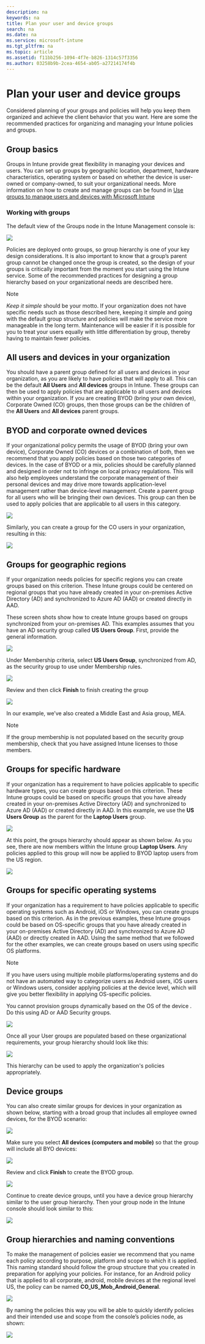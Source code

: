 ```yaml
---
description: na
keywords: na
title: Plan your user and device groups
search: na
ms.date: na
ms.service: microsoft-intune
ms.tgt_pltfrm: na
ms.topic: article
ms.assetid: f11bb256-1094-4f7e-b826-1314c57f3356
ms.author: 03258b9b-2cea-4654-ab05-a27214174f4b
---
```

# Plan your user and device groups
Considered planning of your groups and policies will help you keep them organized and achieve the client behavior that you want. Here are some the recommended practices for organizing and managing your Intune policies and groups.

## Group basics
Groups in Intune provide great flexibility in managing your devices and users. You can set up groups by geographic location, department, hardware characteristics, operating system or based on whether the device is user-owned or company-owned, to suit your organizational needs.  More information on how to create and manage groups can be found in [Use groups to manage users and devices with Microsoft Intune](../Topic/Use_groups_to_manage_users_and_devices_with_Microsoft_Intune.md)

### Working with groups
The default view of the Groups node in the Intune Management console is:

![](../Image/Group_planning/Intune_Planning_Groups_Default_small.jpg)

Policies are deployed onto groups, so group hierarchy is one of your key design considerations. It is also important to know that a group’s parent group cannot be changed once the group is created, so the design of your groups is critically important from the moment you start using the Intune service. Some of the recommended practices for designing a group hierarchy based on your organizational needs are  described here.

> [!NOTE]
> *Keep it simple* should be your motto. If your organization does not have specific needs such as those described here, keeping it simple and going with the default group structure and policies will make the service more manageable in the long term. Maintenance will be easier if it is possible for you to treat your users equally with little differentiation by group,  thereby having to maintain  fewer policies.

## All users and devices in your organization
You should have a parent group defined for all users and devices in your organization, as you are likely to have policies that will apply to all. This can be the default **All Users** and **All devices** groups in Intune. These groups can then be used to apply policies that are applicable to all users and devices within your organization. If you are creating BYOD (bring your own device), Corporate Owned (CO) groups, then those groups can be the children of the **All Users** and **All devices**  parent groups.

## BYOD and corporate owned devices
If your organizational policy permits the usage of BYOD (bring your own device), Corporate Owned (CO) devices or a combination of both, then we recommend that you apply policies based on those two categories of devices. In the case of BYOD or a mix, policies should be carefully planned and designed in order not to infringe on local privacy regulations. This will also help employees understand the corporate management of their personal devices and may drive more towards application-level management rather than device-level management. Create a parent group for all users who will be bringing their own devices. This group can then be used to apply policies that are applicable to all users in this category.

![](../Image/Group_planning/Intune_Planning_Groups_BYOD_small.jpg)

Similarly, you can create a group for the CO users in your organization, resulting in this:

![](../Image/Group_planning/Intune_Planning_Groups_BYOD_Hierachy_View_small.jpg)

## Groups for geographic regions
If your organization needs policies for specific regions you can create groups based on this criterion.  These Intune groups could be centered on regional groups that you have already created in your on-premises Active Directory (AD) and synchronized to Azure AD (AAD) or created directly in AAD.

These screen shots show how to create Intune groups based on groups synchronized from your on-premises AD. This examples assumes that you have an AD security group called **US Users Group**. First, provide the general information.

![](../Image/Group_planning/Intune_Planning_Groups_AD_General_small.jpg)

Under Membership criteria, select **US Users Group**, synchronized from AD,  as the security group to use under Membership rules.

![](../Image/Group_planning/Intune_Planning_Groups_AD_Criteria_small.jpg)

Review and then click **Finish** to finish creating the group

![](../Image/Group_planning/Intune_Planning_Groups_AD_Summary_small.jpg)

In our example, we’ve also created a Middle East and Asia group, MEA.

> [!NOTE]
> If the group membership is not populated based on the security group membership, check that you have assigned Intune licenses to those members.

## Groups for specific hardware
If your organization has a requirement to have policies applicable to specific hardware types, you can create groups based on this criterion.  These Intune groups could be based on specific groups that you have already created in your on-premises Active Directory (AD) and synchronized to Azure AD (AAD) or created directly in AAD. In this example, we use the **US Users Group** as the parent for the **Laptop Users** group.

![](../Image/Group_planning/Intune_Planning_Groups_Laptop_small.jpg)

At this point, the groups hierarchy should appear as shown below. As you see, there are now members within the Intune group **Laptop Users**. Any policies applied to this group will now be applied to  BYOD laptop users from the US region.

![](../Image/Group_planning/Intune_Planning_Groups_Laptop_Hierarchy_small.jpg)

## Groups for specific operating systems
If your organization has a requirement to have policies applicable to specific operating systems  such as Android, iOS or Windows, you can create groups based on this criterion. As in the previous examples, these Intune groups could be based on OS-specific groups that you have already created in your on-premises Active Directory (AD) and synchronized to Azure AD (AAD) or directly created in AAD.
Using the same method that we followed for the other examples, we can create groups based on users using specific OS platforms.

> [!NOTE]
> If you have users using multiple mobile platforms/operating systems and do not have an automated way to categorize users  as Android users, iOS users or Windows users, consider applying policies at the device level, which will give you better flexibility in applying OS-specific policies.
> 
> You cannot provision groups dynamically based on the OS of the device . Do this using AD or AAD Security groups.

![](../Image/Group_planning/Intune_Planning_Groups_OS_Hierachy_small.jpg)

Once all your User groups are populated based on these organizational requirements, your group hierarchy should look like this:

![](../Image/Group_planning/Intune_Planning_Groups_Midpoint_Hierachy_small.jpg)

This hierarchy can be used to apply the organization's policies appropriately.

## Device groups
You can also create similar groups for devices in your organization as shown below, starting with a broad group that includes all employee owned devices, for the BYOD scenario:

![](../Image/Group_planning/Intune_Planning_Groups_Device_General_small.jpg)

Make sure you select **All devices (computers and mobile)** so that the group will include all BYO devices:

![](../Image/Group_planning/Intune_Planning_Groups_Device_Criteria_small.jpg)

Review and click **Finish** to create the BYOD group.

![](../Image/Group_planning/Intune_Planning_Groups_Device_Summary_small.jpg)

Continue to create device groups, until you have a device group hierarchy similar to the user group hierarchy. Then your group node in the Intune console should look similar to this:

![](../Image/Group_planning/Intune_Groups_Hierarchy_Final_Small.jpg)

## Group hierarchies and naming conventions
To make the management of policies easier we recommend that you name each policy according to  purpose, platform and  scope to which it is applied. This naming standard should follow the group structure that you created  in preparation for applying your policies.
For instance, for an Android policy that is applied to all corporate, android, mobile devices at the regional level US, the policy can be named 
**CO_US_Mob_Android_General**.

![](../Image/Group_planning/Intune_planning_policy_android_small.jpg)

By naming the policies this way you will be able to quickly identify policies and their intended use and scope from the console’s policies node, as shown:

![](../Image/Group_planning/Intune_planning_policy_view_small.jpg)

